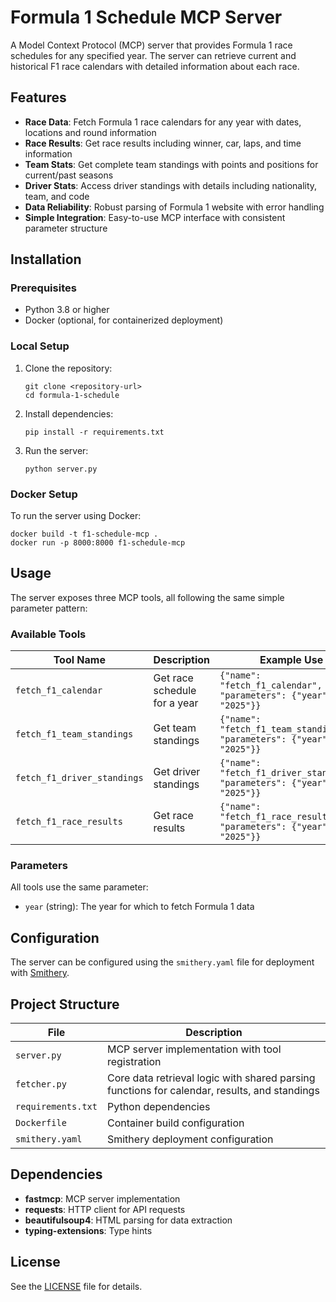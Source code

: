 # Formula 1 Schedule MCP Server

A Model Context Protocol (MCP) server that provides Formula 1 race schedules for any specified year. The server can retrieve current and historical F1 race calendars with detailed information about each race.

## Features

- **Race Data**: Fetch Formula 1 race calendars for any year with dates, locations and round information
- **Race Results**: Get race results including winner, car, laps, and time information
- **Team Stats**: Get complete team standings with points and positions for current/past seasons
- **Driver Stats**: Access driver standings with details including nationality, team, and code
- **Data Reliability**: Robust parsing of Formula 1 website with error handling
- **Simple Integration**: Easy-to-use MCP interface with consistent parameter structure

## Installation

### Prerequisites

- Python 3.8 or higher
- Docker (optional, for containerized deployment)

### Local Setup

1. Clone the repository:
   ```
   git clone <repository-url>
   cd formula-1-schedule
   ```

2. Install dependencies:
   ```
   pip install -r requirements.txt
   ```

3. Run the server:
   ```
   python server.py
   ```

### Docker Setup

To run the server using Docker:

```
docker build -t f1-schedule-mcp .
docker run -p 8000:8000 f1-schedule-mcp
```

## Usage

The server exposes three MCP tools, all following the same simple parameter pattern:

### Available Tools

| Tool Name | Description | Example Use |
|-----------|-------------|-------------|
| `fetch_f1_calendar` | Get race schedule for a year | `{"name": "fetch_f1_calendar", "parameters": {"year": "2025"}}` |
| `fetch_f1_team_standings` | Get team standings | `{"name": "fetch_f1_team_standings", "parameters": {"year": "2025"}}` |
| `fetch_f1_driver_standings` | Get driver standings | `{"name": "fetch_f1_driver_standings", "parameters": {"year": "2025"}}` |
| `fetch_f1_race_results` | Get race results | `{"name": "fetch_f1_race_results", "parameters": {"year": "2025"}}` |

### Parameters

All tools use the same parameter:
- `year` (string): The year for which to fetch Formula 1 data

## Configuration

The server can be configured using the `smithery.yaml` file for deployment with [Smithery](https://smithery.ai/).

## Project Structure

| File | Description |
|------|-------------|
| `server.py` | MCP server implementation with tool registration |
| `fetcher.py` | Core data retrieval logic with shared parsing functions for calendar, results, and standings |
| `requirements.txt` | Python dependencies |
| `Dockerfile` | Container build configuration |
| `smithery.yaml` | Smithery deployment configuration |

## Dependencies

- **fastmcp**: MCP server implementation
- **requests**: HTTP client for API requests
- **beautifulsoup4**: HTML parsing for data extraction
- **typing-extensions**: Type hints

## License

See the [LICENSE](LICENSE) file for details.